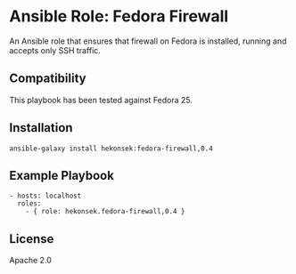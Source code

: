 # Ansible Role: Fedora Firewall

An Ansible role that ensures that firewall on Fedora is installed, running and accepts only SSH traffic.

## Compatibility

This playbook has been tested against Fedora 25.

## Installation 

    ansible-galaxy install hekonsek:fedora-firewall,0.4

## Example Playbook

    - hosts: localhost
      roles:
        - { role: hekonsek.fedora-firewall,0.4 }

## License

Apache 2.0